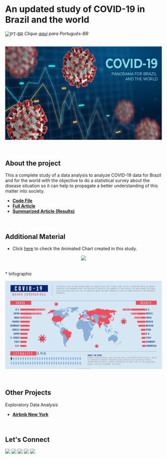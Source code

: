 # An updated study of COVID-19 in Brazil and the world

<img align="center" alt="PT-BR" height="30" width="30" src="https://em-content.zobj.net/thumbs/120/whatsapp/326/flag-brazil_1f1e7-1f1f7.png"> _Clique [aqui](https://github.com/raffaloffredo/covid_2023_portuguese) para Português-BR_   
<br/>

<p align="center">
  <img src="covid.png" height=300px>
</p>
<br/>

## About the project
This a complete study of a data analysis to analyze COVID-19 data for Brazil and for the world with the objective to do a statistical survey about the disease situation so it can help to propagate a better understanding of this matter into society.


* **[Code File](https://github.com/raffaloffredo/covid_2023/blob/main/%5BLoffredo_DS%5D_COVID_19_panorama_for_Brazil_and_the_world.ipynb)**
* **[Full Article](https://medium.com/@loffredo.ds/data-science-applied-a-covid-19-study-on-brazil-and-the-world-8376407cc672)**
* **[Summarized Article (Results)](https://www.linkedin.com/pulse/updated-study-covid-19-brazil-worldwide-raffaela-loffredo)**
<br/>

## Additional Material 

* Click [here](https://youtu.be/6DQCzydiCQ8) to check the Animated Chart created in this study.
<p align="center">
  <img src="covid_gif.gif" width="80%">
</p>
<br/>
* Infographic
<p align="center">
  <img src="covid19_infographic.png" width="100%">
</p>
<br/>

## Other Projects

Exploratory Data Analysis
* **[Airbnb New York](https://github.com/raffaloffredo/airbnb_new_york)**
<br/>

 ## Let's Connect
<div>
  <a href="https://www.linkedin.com/in/raffaela-loffredo/" target="_blank"><img src="https://img.shields.io/badge/-LinkedIn-%230077B5?style=for-the-badge&logo=linkedin&logoColor=white" target="_blank"></a>
    <a href="https://sites.google.com/view/loffredo/" target="_blank"><img src="https://img.shields.io/badge/website-000000?style=for-the-badge&logo=About.me&logoColor=white"></a>
  <a href = "mailto:raffaloffredo@protonmail.com"><img src="https://img.shields.io/badge/ProtonMail-8B89CC?style=for-the-badge&logo=protonmail&logoColor=white" target="_blank"></a>
  <a href="https://instagram.com/loffredo.ds" target="_blank"><img src="https://img.shields.io/badge/-Instagram-%23E4405F?style=for-the-badge&logo=instagram&logoColor=white" target="_blank"></a>
  <a href="https://medium.com/@loffredo.ds" target="_blank"><img src="https://img.shields.io/badge/Medium-12100E?style=for-the-badge&logo=medium&logoColor=white"></a>
</div>
